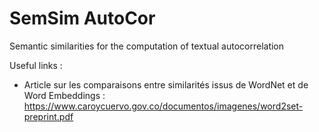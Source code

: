 # SemSim AutoCor
Semantic similarities for the computation of textual autocorrelation

Useful links :

  - Article sur les comparaisons entre similarités issus de WordNet et de Word Embeddings : 
    https://www.caroycuervo.gov.co/documentos/imagenes/word2set-preprint.pdf

